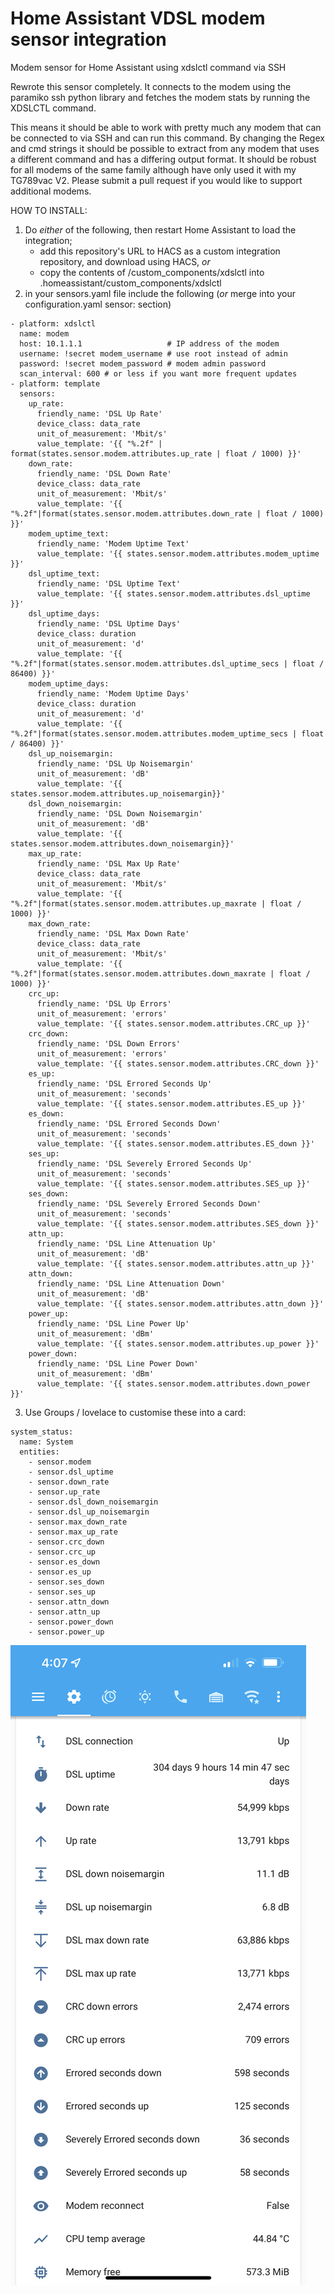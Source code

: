 # Home Assistant VDSL modem sensor integration
Modem sensor for Home Assistant using xdslctl command via SSH

Rewrote this sensor completely.  It connects to the modem using the paramiko ssh python library and fetches the modem stats by running the XDSLCTL command.

This means it should be able to work with pretty much any modem that can be connected to via SSH and can run this command.  By changing the Regex and cmd strings it should be possible to extract from any modem that uses a different command and has a differing output format.  It should be robust for all modems of the same family although have only used it with my TG789vac V2.  Please submit a pull request if you would like to support additional modems.


HOW TO INSTALL:
1. Do *either* of the following, then restart Home Assistant to load the integration;  
   - add this repository's URL to HACS as a custom integration repository, and download using HACS, *or*  
   - copy the contents of /custom_components/xdslctl into .homeassistant/custom_components/xdslctl  
2. in your sensors.yaml file include the following (*or* merge into your configuration.yaml sensor: section)
```
- platform: xdslctl
  name: modem
  host: 10.1.1.1                   # IP address of the modem
  username: !secret modem_username # use root instead of admin
  password: !secret modem_password # modem admin password
  scan_interval: 600 # or less if you want more frequent updates
- platform: template
  sensors:
    up_rate:
      friendly_name: 'DSL Up Rate'
      device_class: data_rate
      unit_of_measurement: 'Mbit/s'
      value_template: '{{ "%.2f" | format(states.sensor.modem.attributes.up_rate | float / 1000) }}'
    down_rate:
      friendly_name: 'DSL Down Rate'
      device_class: data_rate
      unit_of_measurement: 'Mbit/s'
      value_template: '{{ "%.2f"|format(states.sensor.modem.attributes.down_rate | float / 1000) }}'
    modem_uptime_text:
      friendly_name: 'Modem Uptime Text'
      value_template: '{{ states.sensor.modem.attributes.modem_uptime }}'
    dsl_uptime_text:
      friendly_name: 'DSL Uptime Text'
      value_template: '{{ states.sensor.modem.attributes.dsl_uptime }}'
    dsl_uptime_days:
      friendly_name: 'DSL Uptime Days'
      device_class: duration
      unit_of_measurement: 'd'
      value_template: '{{ "%.2f"|format(states.sensor.modem.attributes.dsl_uptime_secs | float / 86400) }}'
    modem_uptime_days:
      friendly_name: 'Modem Uptime Days'
      device_class: duration
      unit_of_measurement: 'd'
      value_template: '{{ "%.2f"|format(states.sensor.modem.attributes.modem_uptime_secs | float / 86400) }}'
    dsl_up_noisemargin:
      friendly_name: 'DSL Up Noisemargin'
      unit_of_measurement: 'dB'
      value_template: '{{ states.sensor.modem.attributes.up_noisemargin}}'
    dsl_down_noisemargin:
      friendly_name: 'DSL Down Noisemargin'
      unit_of_measurement: 'dB'
      value_template: '{{ states.sensor.modem.attributes.down_noisemargin}}'
    max_up_rate:
      friendly_name: 'DSL Max Up Rate'
      device_class: data_rate
      unit_of_measurement: 'Mbit/s'
      value_template: '{{ "%.2f"|format(states.sensor.modem.attributes.up_maxrate | float / 1000) }}'
    max_down_rate:
      friendly_name: 'DSL Max Down Rate'
      device_class: data_rate
      unit_of_measurement: 'Mbit/s'
      value_template: '{{ "%.2f"|format(states.sensor.modem.attributes.down_maxrate | float / 1000) }}'
    crc_up:
      friendly_name: 'DSL Up Errors'
      unit_of_measurement: 'errors'
      value_template: '{{ states.sensor.modem.attributes.CRC_up }}'
    crc_down:
      friendly_name: 'DSL Down Errors'
      unit_of_measurement: 'errors'
      value_template: '{{ states.sensor.modem.attributes.CRC_down }}'
    es_up:
      friendly_name: 'DSL Errored Seconds Up'
      unit_of_measurement: 'seconds'
      value_template: '{{ states.sensor.modem.attributes.ES_up }}'
    es_down:
      friendly_name: 'DSL Errored Seconds Down'
      unit_of_measurement: 'seconds'
      value_template: '{{ states.sensor.modem.attributes.ES_down }}'
    ses_up:
      friendly_name: 'DSL Severely Errored Seconds Up'
      unit_of_measurement: 'seconds'
      value_template: '{{ states.sensor.modem.attributes.SES_up }}'
    ses_down:
      friendly_name: 'DSL Severely Errored Seconds Down'
      unit_of_measurement: 'seconds'
      value_template: '{{ states.sensor.modem.attributes.SES_down }}'
    attn_up:
      friendly_name: 'DSL Line Attenuation Up'
      unit_of_measurement: 'dB'
      value_template: '{{ states.sensor.modem.attributes.attn_up }}'
    attn_down:
      friendly_name: 'DSL Line Attenuation Down'
      unit_of_measurement: 'dB'
      value_template: '{{ states.sensor.modem.attributes.attn_down }}'
    power_up:
      friendly_name: 'DSL Line Power Up'
      unit_of_measurement: 'dBm'
      value_template: '{{ states.sensor.modem.attributes.up_power }}'
    power_down:
      friendly_name: 'DSL Line Power Down'
      unit_of_measurement: 'dBm'
      value_template: '{{ states.sensor.modem.attributes.down_power }}'
```

3. Use Groups / lovelace to customise these into a card:
```
system_status:
  name: System
  entities:
    - sensor.modem
    - sensor.dsl_uptime
    - sensor.down_rate
    - sensor.up_rate
    - sensor.dsl_down_noisemargin
    - sensor.dsl_up_noisemargin
    - sensor.max_down_rate
    - sensor.max_up_rate
    - sensor.crc_down
    - sensor.crc_up
    - sensor.es_down
    - sensor.es_up
    - sensor.ses_down
    - sensor.ses_up
    - sensor.attn_down
    - sensor.attn_up
    - sensor.power_down
    - sensor.power_up
```
![Home assistant dashboard](/assets/images/Screenshot%202022-09-07%20at%204.07.04%20pm.png)
